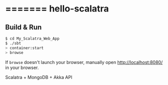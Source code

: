 =======
hello-scalatra
==============

## Build & Run ##

```sh
$ cd My_Scalatra_Web_App
$ ./sbt
> container:start
> browse
```

If `browse` doesn't launch your browser, manually open [http://localhost:8080/](http://localhost:8080/) in your browser.

Scalatra + MongoDB + Akka API
